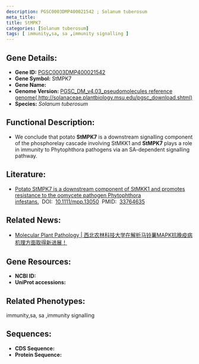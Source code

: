 ```yaml
---
description: PGSC0003DMP400021542 ; Solanum tuberosum
meta_title:
title: StMPK7
categories: [Solanum tuberosum]
tags: [ immunity,sa, sa ,immunity signalling ]
---
```


## Gene Details:
- **Gene ID:**	[PGSC0003DMP400021542]()
- **Gene Symbol:** StMPK7
- **Gene Name:** 
- **Genome Version:** [PGSC_DM_v4.03_pseudomolecules reference genome( http://solanaceae.plantbiology.msu.edu/pgsc_download.shtml)]()
- **Species:** *Solanum tuberosum*

## Functional Description:
   - We conclude that potato **StMPK7** is a downstream signalling component of the phosphorelay cascade involving StMKK1 and **StMPK7** plays a role in immunity to Phytophthora pathogens via an SA-dependent signalling pathway.

## Literature:
   - [Potato StMPK7 is a downstream component of StMKK1 and promotes resistance to the oomycete pathogen Phytophthora infestans.]( https://bsppjournals.onlinelibrary.wiley.com/doi/10.1111/mpp.13050)&nbsp;&nbsp;DOI:&nbsp;&nbsp;[10.1111/mpp.13050](https://bsppjournals.onlinelibrary.wiley.com/doi/10.1111/mpp.13050)&nbsp;&nbsp;PMID:&nbsp;&nbsp;[33764635](https://pubmed.ncbi.nlm.nih.gov/33764635/)

## Related News:
   - [Molecular Plant Pathology | 西北农林科技大学在解析马铃薯MAPK抗晚疫病机理方面取得新进展！](https://mp.weixin.qq.com/s?__biz=Mzg3MDEwNDEyMg==&mid=2247507407&idx=8&sn=7bb7c1cba357eb955e4cb30065a205d6&chksm=ce90709af9e7f98c8b058e0c602eae5d85b6fe5b3e571b24a5d7fe3fc20ad9a17a715e6360d7&scene=27#wechat_redirect)

## Gene Resources:
- **NCBI ID:** [](https://www.ncbi.nlm.nih.gov/gene/?term=)
- **UniProt accessions:** [](https://www.uniprot.org/uniprotkb//entry)

## Related Phenotypes:
immunity,sa, sa ,immunity signalling

## Sequences:
- **CDS Sequence:**
- **Protein Sequence:**
